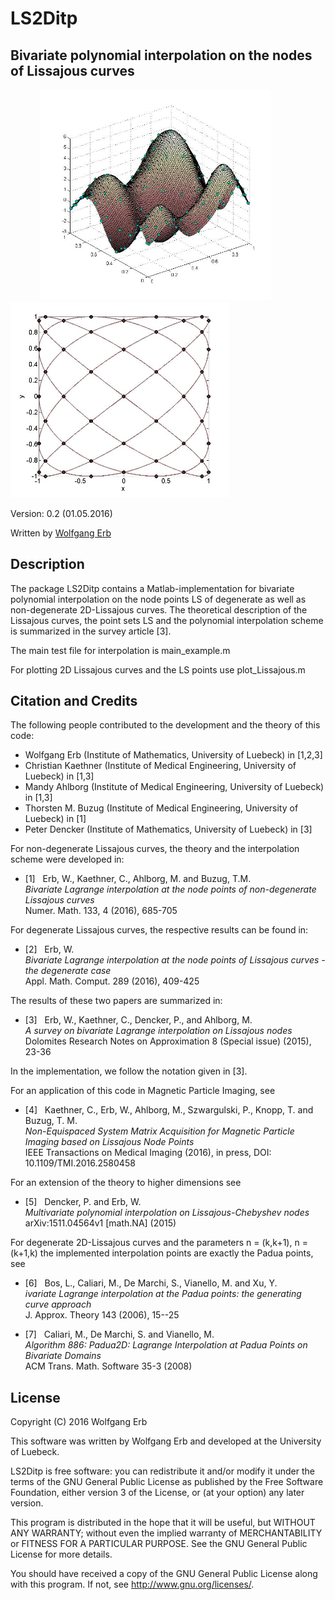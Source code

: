 # LS2Ditp
Bivariate polynomial interpolation on the nodes of Lissajous curves
--------------------------------------------------------------------------------

&nbsp;&nbsp;&nbsp;&nbsp;&nbsp;&nbsp;&nbsp;&nbsp;&nbsp; &nbsp;&nbsp;<img src="img/testfun1.jpg" width="370"> &nbsp;&nbsp;&nbsp;&nbsp;&nbsp;&nbsp;&nbsp;&nbsp;&nbsp; &nbsp;&nbsp;<img src="img/Lissajous2Da.jpg" width="350"> 

Version: 0.2 (01.05.2016)

Written by <a href="http://math.hawaii.edu/~erb/index.html"> Wolfgang Erb</a>


Description
-----------

The package LS2Ditp contains a Matlab-implementation for bivariate polynomial interpolation on 
the node points LS of degenerate as well as non-degenerate 2D-Lissajous curves. 
The theoretical description of the Lissajous curves, the point sets LS and
the polynomial interpolation scheme is summarized in the survey article [3]. 

The main test file for interpolation is
main_example.m

For plotting 2D Lissajous curves and the LS points use
plot_Lissajous.m


Citation and Credits
--------------------

The following people contributed to the development and the theory of this code:

- Wolfgang Erb (Institute of Mathematics, University of Luebeck) in [1,2,3]
- Christian Kaethner (Institute of Medical Engineering, University of Luebeck) in [1,3]
- Mandy Ahlborg (Institute of Medical Engineering, University of Luebeck) in [1,3]
- Thorsten M. Buzug (Institute of Medical Engineering, University of Luebeck) in [1]
- Peter Dencker (Institute of Mathematics, University of Luebeck) in [3]


For non-degenerate Lissajous curves, the theory and the interpolation scheme were developed in:


*   [1] &nbsp; Erb, W., Kaethner, C., Ahlborg, M. and Buzug, T.M. <br>
    <i>Bivariate Lagrange interpolation at the node points of non-degenerate Lissajous curves </i> <br>
    Numer. Math. 133, 4 (2016), 685-705

    
For degenerate Lissajous curves, the respective results can be found in:

*   [2] &nbsp; Erb, W. <br>
    <i> Bivariate Lagrange interpolation at the node points of Lissajous curves - the degenerate case </i> <br>
    Appl. Math. Comput. 289 (2016), 409-425

The results of these two papers are summarized in:

*   [3] &nbsp; Erb, W., Kaethner, C., Dencker, P., and Ahlborg, M. <br>
    <i> A survey on bivariate Lagrange interpolation on Lissajous nodes </i> <br>
    Dolomites Research Notes on Approximation 8 (Special issue) (2015), 23-36

In the implementation, we follow the notation given in [3]. 

For an application of this code in Magnetic Particle Imaging, see 

*   [4] &nbsp; Kaethner, C., Erb, W., Ahlborg, M., Szwargulski, P., Knopp, T. and Buzug, T. M. <br>
    <i> Non-Equispaced System Matrix Acquisition for Magnetic Particle Imaging based on Lissajous Node Points </i> <br>
    IEEE Transactions on Medical Imaging (2016), in press, DOI: 10.1109/TMI.2016.2580458 
    
For an extension of the theory to higher dimensions see

*   [5] &nbsp; Dencker, P. and Erb, W. <br>
    <i> Multivariate polynomial interpolation on Lissajous-Chebyshev nodes </i> <br>
    arXiv:1511.04564v1 [math.NA] (2015) 

For degenerate 2D-Lissajous curves and the parameters n = (k,k+1), n = (k+1,k) the implemented
interpolation points are exactly the Padua points, see

*   [6] &nbsp; Bos, L., Caliari, M., De Marchi, S., Vianello, M. and Xu, Y. <br>
    <i> ivariate Lagrange interpolation at the Padua points: the generating curve approach </i> <br>
    J. Approx. Theory 143 (2006), 15--25 

*   [7] &nbsp; Caliari, M., De Marchi, S. and Vianello, M. <br>
    <i> Algorithm 886: Padua2D: Lagrange Interpolation at Padua Points on Bivariate Domains </i> <br>
    ACM Trans. Math. Software 35-3 (2008) 

License
-------

Copyright (C) 2016 Wolfgang Erb

This software was written by Wolfgang Erb 
and developed at the University of Luebeck.

LS2Ditp is free software: you can redistribute it and/or modify
it under the terms of the GNU General Public License as published by
the Free Software Foundation, either version 3 of the License, or
(at your option) any later version.

This program is distributed in the hope that it will be useful,
but WITHOUT ANY WARRANTY; without even the implied warranty of
MERCHANTABILITY or FITNESS FOR A PARTICULAR PURPOSE.  See the
GNU General Public License for more details.

You should have received a copy of the GNU General Public License
along with this program. If not, see <http://www.gnu.org/licenses/>.
